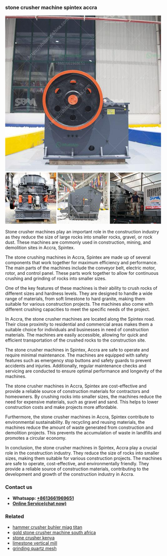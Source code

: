 <h3>stone crusher machine spintex accra</h3><img src='1702950545.jpg' alt=''><p>Stone crusher machines play an important role in the construction industry as they reduce the size of large rocks into smaller rocks, gravel, or rock dust. These machines are commonly used in construction, mining, and demolition sites in Accra, Spintex.</p><p>The stone crushing machines in Accra, Spintex are made up of several components that work together for maximum efficiency and performance. The main parts of the machines include the conveyor belt, electric motor, rotor, and control panel. These parts work together to allow for continuous crushing and grinding of rocks into smaller sizes.</p><p>One of the key features of these machines is their ability to crush rocks of different sizes and hardness levels. They are designed to handle a wide range of materials, from soft limestone to hard granite, making them suitable for various construction projects. The machines also come with different crushing capacities to meet the specific needs of the project.</p><p>In Accra, the stone crusher machines are located along the Spintex road. Their close proximity to residential and commercial areas makes them a suitable choice for individuals and businesses in need of construction materials. The machines are easily accessible, allowing for quick and efficient transportation of the crushed rocks to the construction site.</p><p>The stone crusher machines in Spintex, Accra are safe to operate and require minimal maintenance. The machines are equipped with safety features such as emergency stop buttons and safety guards to prevent accidents and injuries. Additionally, regular maintenance checks and servicing are conducted to ensure optimal performance and longevity of the machines.</p><p>The stone crusher machines in Accra, Spintex are cost-effective and provide a reliable source of construction materials for contractors and homeowners. By crushing rocks into smaller sizes, the machines reduce the need for expensive materials, such as gravel and sand. This helps to lower construction costs and make projects more affordable.</p><p>Furthermore, the stone crusher machines in Accra, Spintex contribute to environmental sustainability. By recycling and reusing materials, the machines reduce the amount of waste generated from construction and demolition projects. This prevents the accumulation of waste in landfills and promotes a circular economy.</p><p>In conclusion, the stone crusher machines in Spintex, Accra play a crucial role in the construction industry. They reduce the size of rocks into smaller sizes, making them suitable for various construction projects. The machines are safe to operate, cost-effective, and environmentally friendly. They provide a reliable source of construction materials, contributing to the development and growth of the construction industry in Accra.</p><h3>Contact us</h3><ul><li><strong>Whatsapp:&nbsp;<a href="https://wa.me/8613661969651">+8613661969651</a></strong></li><li><a href="https://swt.shibang-china.com/?git&amp;zhl&amp;stone crusher machine spintex accra"><strong>Online Service(chat now)</strong></a></li></ul><h3>Related</h3><ul><li><a href='hammer crusher buhler miag titan.md'>hammer crusher buhler miag titan</a></li><li><a href='gold stone crusher machine south africa.md'>gold stone crusher machine south africa</a></li><li><a href='stone crusher kenya.md'>stone crusher kenya</a></li><li><a href='limestone vertical mill.md'>limestone vertical mill</a></li><li><a href='grinding quartz mesh.md'>grinding quartz mesh</a></li></ul>
